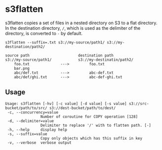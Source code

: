 # s3flatten

s3flatten copies a set of files in a nested directory on S3 to a flat directory.
In the destination directory, `/`, which is used as the delimiter of the directory,
is converted to `-` by default.

```
s3flatten --suffix=.txt s3://my-source/path1/ s3://my-destination/path2/

source path                      destination path
s3://my-source/path1/            s3://my-destinatin/path2/
    foo.txt              --->         foo.txt
    bar.png
    abc/def.txt          --->         abc-def.txt
    abc/def/ghi.txt      --->         abc-def-ghi.txt
```

## Usage

```
Usage: s3flatten [-hv] [-c value] [-d value] [-s value] s3://src-bucket/path/to/src/ s3://dest-bucket/path/to/dest/
 -c, --concurrency=value
                Number of coroutine for COPY operation [128]
 -d, --delimiter=value
                Delimiter to replace '/' with to flatten path. [-]
 -h, --help     display help
 -s, --suffix=value
                Copy only objects which has this suffix in key
 -v, --verbose  verbose output
```
